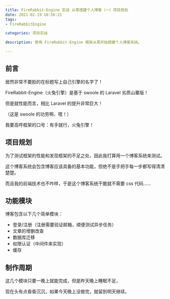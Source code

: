 ```yaml
---
title: FireRabbit-Engine 实战 从零搭建个人博客（一）项目规划
date: 2021-02-19 16:56:21
tags:
- FireRabbitEngine

categories: 项目实战

description: 使用 FireRabbit-Engine 框架从零开始搭建个人博客系统。

---
```

## 前言
居然非常不要脸的在标题写上自己引擎的名字了！

FireRabbit-Engine（火兔引擎）是基于 swoole 的 Laravel 劣质山寨版！

但是就性能而言，相比 Laravel 的提升非常巨大！

（这是 swoole 的功劳啊、喂！）

我要高呼框架的口号：有手就行，火兔引擎！

## 项目规划
为了测试框架的性能和发现框架的不足之处，因此我打算用一个博客系统来测试。

这个博客系统会包含博客应该具备的基本功能，但绝不是手把手每一步都写得清清楚楚。

而且我的前端技术也不咋样，于是这个博客系统干脆就不需要 css 代码……

## 功能模块
博客包含以下几个简单模块：

- 登录/注册（注册需要验证邮箱，顺便测试异步任务）
- 文章的增删改查
- 数据库迁移
- 权限认证（中间件来实现）
- 缓存

## 制作周期
这几个模块只要一晚上就能完成，但是昨天晚上睡眠不足，

现在头有点昏昏沉沉，如果今天晚上没做完，就留到明天继续。
